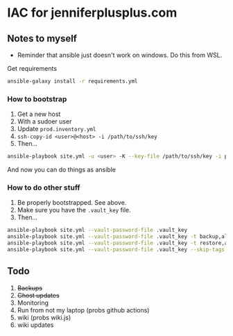 # IAC for jenniferplusplus.com

## Notes to myself

* Reminder that ansible just doesn't work on windows. Do this from WSL.

Get requirements

```bash
ansible-galaxy install -r requirements.yml
```

### How to bootstrap

1. Get a new host
2. With a sudoer user
3. Update `prod.inventory.yml`
4. `ssh-copy-id <user>@<host> -i /path/to/ssh/key`
5. Then...

```bash
ansible-playbook site.yml -u <user> -K --key-file /path/to/ssh/key -i prod.inventory.yml -t bootstrap
```

And now you can do things as ansible

### How to do other stuff

1. Be properly bootstrapped. See above.
2. Make sure you have the `.vault_key` file.
3. Then...

```bash
ansible-playbook site.yml --vault-password-file .vault_key
ansible-playbook site.yml --vault-password-file .vault_key -t backup,all
ansible-playbook site.yml --vault-password-file .vault_key -t restore,all
ansible-playbook site.yml --vault-password-file .vault_key --skip-tags never -t web
```

## Todo

1. ~~Backups~~
2. ~~Ghost updates~~
3. Monitoring
3. Run from not my laptop (probs github actions)
4. wiki (probs wiki.js)
5. wiki updates